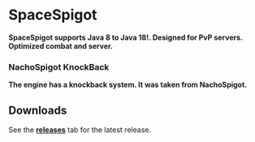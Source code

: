 # SpaceSpigot

**SpaceSpigot supports Java 8 to Java 18!. Designed for PvP servers. Optimized combat and server.**

### NachoSpigot KnockBack

**The engine has a knockback system. It was taken from NachoSpigot.**


## Downloads
See the **[releases](https://github.com/strapinrage/SpaceSpigot/releases)** tab for the latest release.
